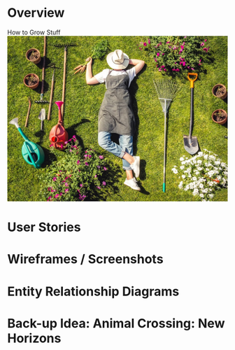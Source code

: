 # Overview
How to Grow Stuff
![gardner posed with garden tools](images/gardener-sleeping-on-lawn.jpeg)

# User Stories

# Wireframes / Screenshots

# Entity Relationship Diagrams

# Back-up Idea: Animal Crossing: New Horizons